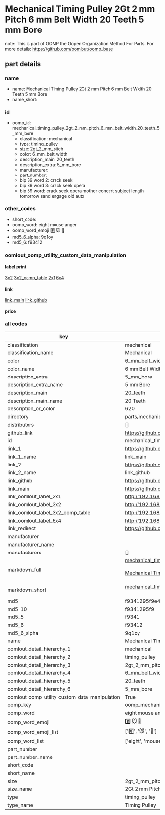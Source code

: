 # Mechanical Timing Pulley 2Gt 2 mm Pitch 6 mm Belt Width 20 Teeth 5 mm Bore  

note: This is part of OOMP the Oopen Organization Method For Parts. For more details: https://github.com/oomlout/oomp_base

##  part details
  







### name
* name: Mechanical Timing Pulley 2Gt 2 mm Pitch 6 mm Belt Width 20 Teeth 5 mm Bore
* name_short: 
### id
* oomp_id: mechanical_timing_pulley_2gt_2_mm_pitch_6_mm_belt_width_20_teeth_5_mm_bore
  * classification: mechanical
  * type: timing_pulley
  * size: 2gt_2_mm_pitch
  * color: 6_mm_belt_width
  * description_main: 20_teeth
  * description_extra: 5_mm_bore
  * manufacturer: 
  * part_number: 
  * bip 39 word 2: crack seek
  * bip 39 word 3: crack seek opera
  * bip 39 word: crack seek opera mother concert subject length tomorrow sand engage old auto

### other_codes
* short_code: 
* oomp_word: eight mouse anger
* oomp_word_emoji :eight: :mouse: :anger:
* md5_6_alpha: 9q1oy
* md5_6: f93412






### oomlout_oomp_utility_custom_data_manipulation
#### label print
[3x2](http://192.168.1.245:1112/?label=oomp%209q1oy)
[3x2_oomp_table](http://192.168.1.108:1112/?label=oomp%209q1oy)
[2x1](http://192.168.1.242:1112/?label=oomp%209q1oy)
[6x4](http://192.168.1.55:1112/?label=oomp%209q1oy)    

#### link

[link_main](https://github.com/oomlout/oomlout_oomp_version_1_messy/tree/main/parts/mechanical_timing_pulley_2gt_2_mm_pitch_6_mm_belt_width_20_teeth_5_mm_bore) [link_github](https://github.com/oomlout/oomlout_oomp_version_1_messy/tree/main/parts/mechanical_timing_pulley_2gt_2_mm_pitch_6_mm_belt_width_20_teeth_5_mm_bore)                             

#### price







### all codes 
| key | value |  
| --- | --- |  
| classification | mechanical |  
| classification_name | Mechanical |  
| color | 6_mm_belt_width |  
| color_name | 6 mm Belt Width |  
| description_extra | 5_mm_bore |  
| description_extra_name | 5 mm Bore |  
| description_main | 20_teeth |  
| description_main_name | 20 Teeth |  
| description_or_color | 620 |  
| directory | parts/mechanical_timing_pulley_2gt_2_mm_pitch_6_mm_belt_width_20_teeth_5_mm_bore |  
| distributors | [] |  
| github_link | https://github.com/oomlout/oomlout_oomp_part_src/tree/main/parts/mechanical_timing_pulley_2gt_2_mm_pitch_6_mm_belt_width_20_teeth_5_mm_bore |  
| id | mechanical_timing_pulley_2gt_2_mm_pitch_6_mm_belt_width_20_teeth_5_mm_bore |  
| link_1 | https://github.com/oomlout/oomlout_oomp_version_1_messy/tree/main/parts/mechanical_timing_pulley_2gt_2_mm_pitch_6_mm_belt_width_20_teeth_5_mm_bore |  
| link_1_name | link_main |  
| link_2 | https://github.com/oomlout/oomlout_oomp_version_1_messy/tree/main/parts/mechanical_timing_pulley_2gt_2_mm_pitch_6_mm_belt_width_20_teeth_5_mm_bore |  
| link_2_name | link_github |  
| link_github | https://github.com/oomlout/oomlout_oomp_version_1_messy/tree/main/parts/mechanical_timing_pulley_2gt_2_mm_pitch_6_mm_belt_width_20_teeth_5_mm_bore |  
| link_main | https://github.com/oomlout/oomlout_oomp_version_1_messy/tree/main/parts/mechanical_timing_pulley_2gt_2_mm_pitch_6_mm_belt_width_20_teeth_5_mm_bore |  
| link_oomlout_label_2x1 | http://192.168.1.242:1112/?label=oomp%209q1oy |  
| link_oomlout_label_3x2 | http://192.168.1.245:1112/?label=oomp%209q1oy |  
| link_oomlout_label_3x2_oomp_table | http://192.168.1.108:1112/?label=oomp%209q1oy |  
| link_oomlout_label_6x4 | http://192.168.1.55:1112/?label=oomp%209q1oy |  
| link_redirect | https://github.com/oomlout/oomlout_oomp_version_1_messy/tree/main/parts/mechanical_timing_pulley_2gt_2_mm_pitch_6_mm_belt_width_20_teeth_5_mm_bore |  
| manufacturer |  |  
| manufacturer_name |  |  
| manufacturers | [] |  
| markdown_full | [mechanical_timing_pulley_2gt_2_mm_pitch_6_mm_belt_width_20_teeth_5_mm_bore](none)<br>[](none)<br>[Mechanical Timing Pulley 2Gt 2 Mm Pitch 6 Mm Belt Width 20 Teeth 5 Mm Bore](none)<br><br> |  
| markdown_short | [mechanical_timing_pulley_2gt_2_mm_pitch_6_mm_belt_width_20_teeth_5_mm_bore](none)<br><br> |  
| md5 | f9341295f9e430035f97590336b0c18e |  
| md5_10 | f9341295f9 |  
| md5_5 | f9341 |  
| md5_6 | f93412 |  
| md5_6_alpha | 9q1oy |  
| name | Mechanical Timing Pulley 2Gt 2 mm Pitch 6 mm Belt Width 20 Teeth 5 mm Bore |  
| oomlout_detail_hierarchy_1 | mechanical |  
| oomlout_detail_hierarchy_2 | timing_pulley |  
| oomlout_detail_hierarchy_3 | 2gt_2_mm_pitch |  
| oomlout_detail_hierarchy_4 | 6_mm_belt_width |  
| oomlout_detail_hierarchy_5 | 20_teeth |  
| oomlout_detail_hierarchy_6 | 5_mm_bore |  
| oomlout_oomp_utility_custom_data_manipulation | True |  
| oomp_key | oomp_mechanical_timing_pulley_2gt_2_mm_pitch_6_mm_belt_width_20_teeth_5_mm_bore |  
| oomp_word | eight mouse anger |  
| oomp_word_emoji | :eight: :mouse: :anger: |  
| oomp_word_emoji_list | [':eight:', ':mouse:', ':anger:'] |  
| oomp_word_list | ['eight', 'mouse', 'anger'] |  
| part_number |  |  
| part_number_name |  |  
| short_code |  |  
| short_name |  |  
| size | 2gt_2_mm_pitch |  
| size_name | 2Gt 2 mm Pitch |  
| type | timing_pulley |  
| type_name | Timing Pulley |  
